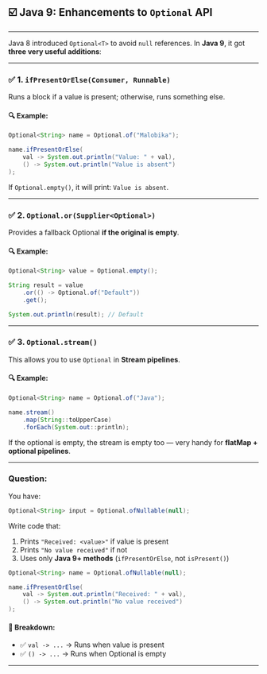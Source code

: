 ## ☑️ Java 9: **Enhancements to `Optional` API**

---

Java 8 introduced `Optional<T>` to avoid `null` references.
In **Java 9**, it got **three very useful additions**:

---

### ✅ 1. `ifPresentOrElse(Consumer, Runnable)`

Runs a block if a value is present; otherwise, runs something else.

#### 🔍 Example:

```java
Optional<String> name = Optional.of("Malobika");

name.ifPresentOrElse(
    val -> System.out.println("Value: " + val),
    () -> System.out.println("Value is absent")
);
```

If `Optional.empty()`, it will print: `Value is absent`.

---

### ✅ 2. `Optional.or(Supplier<Optional>)`

Provides a fallback Optional **if the original is empty**.

#### 🔍 Example:

```java
Optional<String> value = Optional.empty();

String result = value
    .or(() -> Optional.of("Default"))
    .get();

System.out.println(result); // Default
```

---

### ✅ 3. `Optional.stream()`

This allows you to use `Optional` in **Stream pipelines**.

#### 🔍 Example:

```java
Optional<String> name = Optional.of("Java");

name.stream()
    .map(String::toUpperCase)
    .forEach(System.out::println);
```

If the optional is empty, the stream is empty too — very handy for **flatMap + optional pipelines**.

---

### Question:

You have:

```java
Optional<String> input = Optional.ofNullable(null);
```

Write code that:

1. Prints `"Received: <value>"` if value is present
2. Prints `"No value received"` if not
3. Uses only **Java 9+ methods** (`ifPresentOrElse`, not `isPresent()`)

```java
Optional<String> name = Optional.ofNullable(null);

name.ifPresentOrElse(
    val -> System.out.println("Received: " + val),
    () -> System.out.println("No value received")
);
```

#### 🧠 Breakdown:

* ✅ `val -> ...` → Runs when value is present
* ✅ `() -> ...` → Runs when Optional is empty

---


